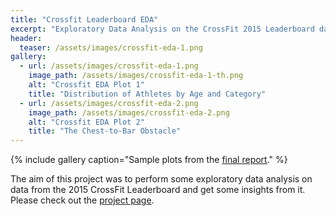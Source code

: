 ```yaml
---
title: "Crossfit Leaderboard EDA"
excerpt: "Exploratory Data Analysis on the CrossFit 2015 Leaderboard data."
header:
  teaser: /assets/images/crossfit-eda-1.png
gallery:
  - url: /assets/images/crossfit-eda-1.png
    image_path: /assets/images/crossfit-eda-1-th.png
    alt: "Crossfit EDA Plot 1"
    title: "Distribution of Athletes by Age and Category"
  - url: /assets/images/crossfit-eda-2.png
    image_path: /assets/images/crossfit-eda-2.png
    alt: "Crossfit EDA Plot 2"
    title: "The Chest-to-Bar Obstacle"
---
```


{% include gallery caption="Sample plots from the [final report](https://vbernardes.github.io/crossfit-2015-eda/Crossfit_2015_EDA.html)." %}

The aim of this project was to perform some exploratory data analysis on data from the 2015 CrossFit Leaderboard and get some insights from it. Please check out the [project page](https://vbernardes.github.io/crossfit-2015-eda/).
